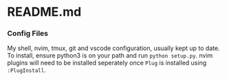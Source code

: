 # README.md

### Config Files

My shell, nvim, tmux, git and vscode configuration, usually kept up to date.
To install, ensure python3 is on your path and run `python setup.py`.
nvim plugins will need to be installed seperately once `Plug` is installed using `:PlugInstall`.
